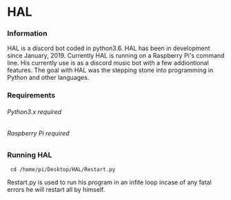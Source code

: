# HAL

### Information 
HAL is a discord bot coded in python3.6. HAL has been in development since January, 2019. Currently HAL is running on a Raspberry Pi's command line. His currently use is as a discord music bot with a few addiontional features. The goal with HAL was the stepping stone into programming in Python and other languages. 

### Requirements
###### Python3.x required 
###### Raspberry Pi required 

### Running HAL

```  cd /home/pi/Desktop/HAL/Restart.py ```

Restart.py is used to run his program in an infite loop incase of any fatal errors he will restart all by himself.


